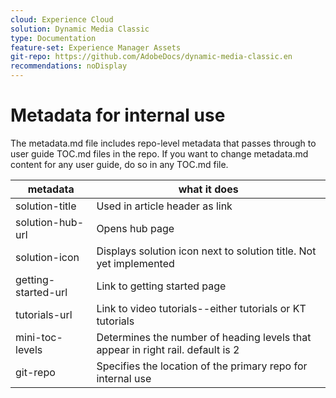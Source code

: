 ```yaml
---
cloud: Experience Cloud
solution: Dynamic Media Classic
type: Documentation
feature-set: Experience Manager Assets
git-repo: https://github.com/AdobeDocs/dynamic-media-classic.en
recommendations: noDisplay
---
```


# Metadata for internal use

The metadata.md file includes repo-level metadata that passes through to user guide TOC.md files in the repo. If you want to change metadata.md content for any user guide, do so in any TOC.md file.

| metadata | what it does |
|--- |--- |
| solution-title | Used in article header as link |
| solution-hub-url | Opens hub page |
| solution-icon | Displays solution icon next to solution title. Not yet implemented |
| getting-started-url | Link to getting started page |
| tutorials-url | Link to video tutorials--either tutorials or KT tutorials |
| mini-toc-levels | Determines the number of heading levels that appear in right rail. default is 2 |
| git-repo | Specifies the location of the primary repo for internal use |
